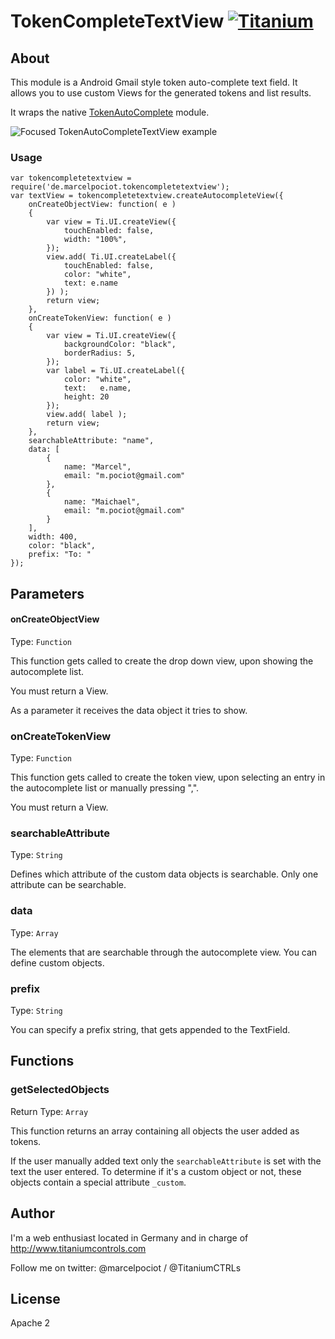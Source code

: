 # TokenCompleteTextView [![Titanium](http://www-static.appcelerator.com/badges/titanium-git-badge-sq.png)](http://www.appcelerator.com/titanium/)

## About

This module is a Android Gmail style token auto-complete text field. It allows you to use custom Views for the generated tokens and list results.

It wraps the native [TokenAutoComplete](https://github.com/splitwise/TokenAutoComplete/) module.

![Focused TokenAutoCompleteTextView example](https://raw.github.com/splitwise/TokenAutoComplete/gh-pages/images/focused.png)

### Usage

	var tokencompletetextview = require('de.marcelpociot.tokencompletetextview');
	var textView = tokencompletetextview.createAutocompleteView({
		onCreateObjectView: function( e )
		{
			var view = Ti.UI.createView({
				touchEnabled: false,
				width: "100%",
			});
			view.add( Ti.UI.createLabel({
				touchEnabled: false,
				color: "white",
				text: e.name
			}) );			
			return view;
		},
		onCreateTokenView: function( e )
		{
			var view = Ti.UI.createView({
				backgroundColor: "black",
				borderRadius: 5,
			});
			var label = Ti.UI.createLabel({
				color: "white",
				text: 	e.name,
				height: 20
			});
			view.add( label );
			return view;
		},
		searchableAttribute: "name",
		data: [
			{
				name: "Marcel",
				email: "m.pociot@gmail.com"
			},
			{
				name: "Maichael",
				email: "m.pociot@gmail.com"
			}
		],
		width: 400,
		color: "black",
		prefix: "To: "
	});

## Parameters

#### onCreateObjectView

Type: `Function`  

This function gets called to create the drop down view, upon showing the autocomplete list.

You must return a View.

As a parameter it receives the data object it tries to show.

### onCreateTokenView

Type: `Function`

This function gets called to create the token view, upon selecting an entry in the autocomplete list or manually pressing ",".

You must return a View.

### searchableAttribute

Type: `String`

Defines which attribute of the custom data objects is searchable. Only one attribute can be searchable.

### data

Type: `Array`

The elements that are searchable through the autocomplete view. You can define custom objects.

### prefix

Type: `String`

You can specify a prefix string, that gets appended to the TextField.

## Functions

### getSelectedObjects

Return Type: `Array`

This function returns an array containing all objects the user added as tokens.

If the user manually added text only the `searchableAttribute` is set with the text the user entered. To determine if it's a custom object or not, these objects contain a special attribute `_custom`.


## Author

I'm a web enthusiast located in Germany and in charge of http://www.titaniumcontrols.com

Follow me on twitter: @marcelpociot / @TitaniumCTRLs


## License

Apache 2
